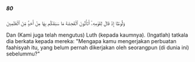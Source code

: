 ##### 80

<span class="ayah">وَلُوطًا إِذْ قَالَ لِقَوْمِهِۦٓ أَتَأْتُونَ ٱلْفَٰحِشَةَ مَا سَبَقَكُم بِهَا مِنْ أَحَدٍۢ مِّنَ ٱلْعَٰلَمِينَ</span>

<span class="ayah_translation">Dan (Kami juga telah mengutus) Luth (kepada kaumnya). (Ingatlah) tatkala dia berkata kepada mereka: "Mengapa kamu mengerjakan perbuatan faahisyah itu, yang belum pernah dikerjakan oleh seorangpun (di dunia ini) sebelummu?"</span>
